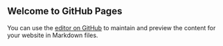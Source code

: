 ## Welcome to GitHub Pages

You can use the [editor on GitHub](https://github.com/RodahnosGamer/Horarios/edit/main/README.md) to maintain and preview the content for your website in Markdown files.

